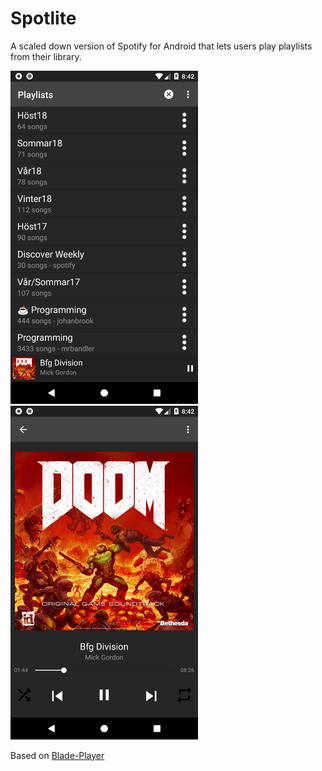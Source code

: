 # Spotlite


A scaled down version of Spotify for Android that lets users play playlists from their library.

<img src="images/Screen1.png" width="300"/> <img src="images/Screen2.png" width="300"/>



Based on [Blade-Player](https://github.com/Valou3433/blade-player)
